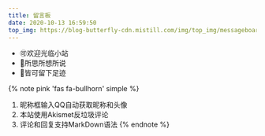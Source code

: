 ```yaml
---
title: 留言板
date: 2020-10-13 16:59:50
top_img: https://blog-butterfly-cdn.mistill.com/img/top_img/messageboard.webp
---
```

- 🉑欢迎光临小站
- 📝所思所想所说
- 🚀皆可留下足迹

{% note pink 'fas fa-bullhorn' simple %}
1. 昵称框输入QQ自动获取昵称和头像
2. 本站使用Akismet反垃圾评论
3. 评论和回复支持MarkDown语法
{% endnote %}